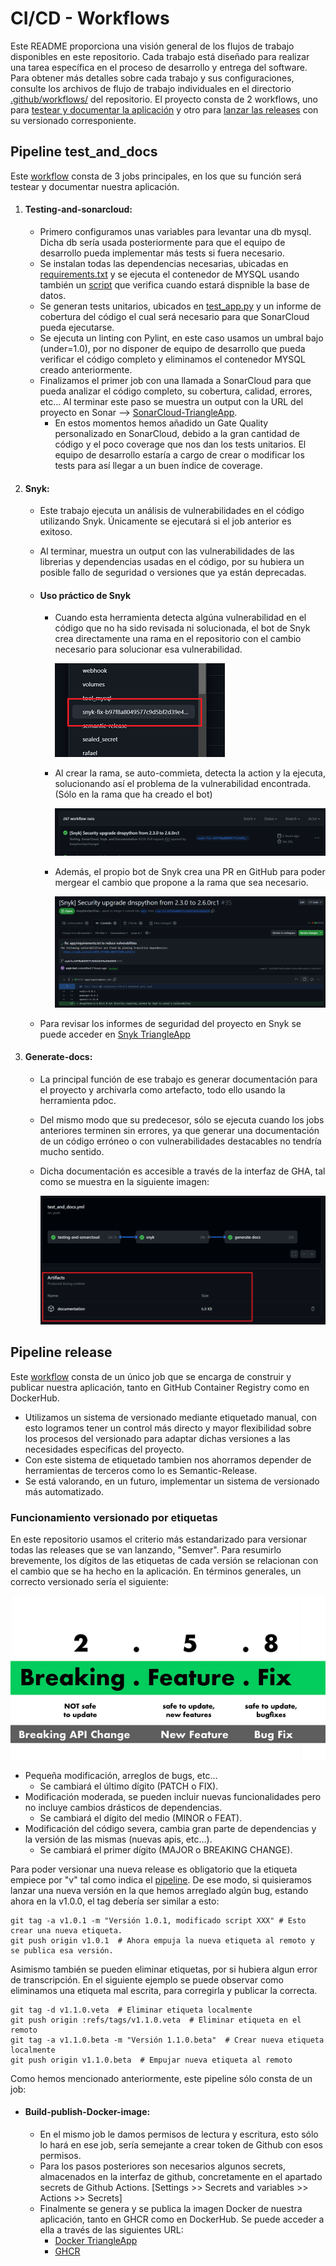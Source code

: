 # CI/CD - Workflows

Este README proporciona una visión general de los flujos de trabajo disponibles en este repositorio. Cada trabajo está diseñado para realizar una tarea específica en el proceso de desarrollo y entrega del software. Para obtener más detalles sobre cada trabajo y sus configuraciones, consulte los archivos de flujo de trabajo individuales en el directorio [.github/workflows/](/.github/workflows/) del repositorio. El proyecto consta de 2 workflows, uno para [testear y documentar la aplicación](#pipeline-test_and_docs) y otro para [lanzar las releases](#pipeline-release) con su versionado corresponiente.

## Pipeline test_and_docs

Este [workflow](/.github/workflows/test_and_docs.yml) consta de 3 jobs principales, en los que su función será testear y documentar nuestra aplicación.

1. #### Testing-and-sonarcloud:
    - Primero configuramos unas variables para levantar una db mysql. Dicha db sería usada posteriormente para que el equipo de desarrollo pueda implementar más tests si fuera necesario.
    - Se instalan todas las dependencias necesarias, ubicadas en [requirements.txt](/app/requirements.txt) y se ejecuta el contenedor de MYSQL usando también un [script](/app/tools/check_mysql_ready.sh) que verifica cuando estará dispnible la base de datos.
    - Se generan tests unitarios, ubicados en [test_app.py](/app/src/tests/test_app.py) y un informe de cobertura del código el cual será necesario para que SonarCloud pueda ejecutarse.
    - Se ejecuta un linting con Pylint, en este caso usamos un umbral bajo (under=1.0), por no disponer de equipo de desarrollo que pueda verificar el código completo y eliminamos el contenedor MYSQL creado anteriormente.
    - Finalizamos el primer job con una llamada a SonarCloud para que pueda analizar el código completo, su cobertura, calidad, errores, etc... Al terminar este paso se muestra un output con la URL del proyecto en Sonar --> [SonarCloud-TriangleApp](https://sonarcloud.io/project/overview?id=KeepDevOpsTriangel_Keep-DevOps-Triangel-app).
        - En estos momentos hemos añadido un Gate Quality personalizado en SonarCloud, debido a la gran cantidad de código y el poco coverage que nos dan los tests unitarios. El equipo de desarrollo estaría a cargo de crear o modificar los tests para así llegar a un buen índice de coverage.

2. #### Snyk:
    - Este trabajo ejecuta un análisis de vulnerabilidades en el código utilizando Snyk. Únicamente se ejecutará si el job anterior es exitoso.
    - Al terminar, muestra un output con las vulnerabilidades de las librerias y dependencias usadas en el código, por su hubiera un posible fallo de seguridad o versiones que ya están deprecadas.
    - #### Uso práctico de Snyk
        - Cuando esta herramienta detecta algúna vulnerabilidad en el código que no ha sido revisada ni solucionada, el bot de Snyk crea directamente una rama en el repositorio con el cambio necesario para solucionar esa vulnerabilidad.

            ![Rama creada automáticamente por Snyk](/doc_images/snyk-fix-branch.png)

        - Al crear la rama, se auto-commieta, detecta la action y la ejecuta, solucionando así el problema de la vulnerabilidad encontrada. (Sólo en la rama que ha creado el bot)

            ![Auto commit Snyk](/doc_images/snyk-action.png)

        - Además, el propio bot de Snyk crea una PR en GitHub para poder mergear el cambio que propone a la rama que sea necesario.

            ![Pull request Snyk](/doc_images/snyk-pr.png)

    - Para revisar los informes de seguridad del proyecto en Snyk se puede acceder en [Snyk TriangleApp](https://app.snyk.io/org/keepdevopstriangel?fromGitHubAuth=true)

3. #### Generate-docs:
    - La principal función de ese trabajo es generar documentación para el proyecto y archivarla como artefacto, todo ello usando la herramienta pdoc.
    -  Del mismo modo que su predecesor, sólo se ejecuta cuando los jobs anteriores terminen sin errores, ya que generar una documentación de un código erróneo o con vulnerabilidades destacables no tendría mucho sentido.
    - Dicha documentación es accesible a través de la interfaz de GHA, tal como se muestra en la siguiente imagen:

        ![Artifact_docs](/doc_images/docs-artifact.png)


## Pipeline release

Este [workflow](/.github/workflows/release.yml) consta de un único job que se encarga de construir y publicar nuestra aplicación, tanto en GitHub Container Registry como en DockerHub.

- Utilizamos un sistema de versionado mediante etiquetado manual, con esto logramos tener un control más directo y mayor flexibilidad sobre los procesos del versionado para adaptar dichas versiones a las necesidades especificas del proyecto.
- Con este sistema de etiquetado tambien nos ahorramos depender de herramientas de terceros como lo es Semantic-Release.
- Se está valorando, en un futuro, implementar un sistema de versionado más automatizado.

### Funcionamiento versionado por etiquetas

En este repositorio usamos el criterio más estandarizado para versionar todas las releases que se van lanzando, "Semver". Para resumirlo brevemente, los dígitos de las etiquetas de cada versión se relacionan con el cambio que se ha hecho en la aplicación.
En términos generales, un correcto versionado sería el siguiente:

![versionado](/doc_images/semver.png)

- Pequeña modificación, arreglos de bugs, etc... 
    - Se cambiará el último dígito (PATCH o FIX).
- Modificación moderada, se pueden incluir nuevas funcionalidades pero no incluye cambios drásticos de dependencias.
    - Se cambiará el dígito del medio (MINOR o FEAT).
- Modificación del código severa, cambia gran parte de dependencias y la versión de las mismas (nuevas apis, etc...).
    - Se cambiará el primer dígito (MAJOR o BREAKING CHANGE).

Para poder versionar una nueva release es obligatorio que la etiqueta empiece por "v" tal como indica el [pipeline](/.github/workflows/release.yml). De ese modo, si quisieramos lanzar una nueva versión en la que hemos arreglado algún bug, estando ahora en la v1.0.0, el tag debería ser similar a esto:

```
git tag -a v1.0.1 -m "Versión 1.0.1, modificado script XXX" # Esto crear una nueva etiqueta.
git push origin v1.0.1  # Ahora empuja la nueva etiqueta al remoto y se publica esa versión.
```

Asimismo también se pueden eliminar etiquetas, por si hubiera algun error de transcripción. En el siguiente ejemplo se puede observar como eliminamos una etiqueta mal escrita, para corregirla y publicar la correcta.

```
git tag -d v1.1.0.veta  # Eliminar etiqueta localmente
git push origin :refs/tags/v1.1.0.veta  # Eliminar etiqueta en el remoto
git tag -a v1.1.0.beta -m "Versión 1.1.0.beta"  # Crear nueva etiqueta localmente
git push origin v1.1.0.beta  # Empujar nueva etiqueta al remoto
```

Como hemos mencionado anteriormente, este pipeline sólo consta de un job:

- #### Build-publish-Docker-image:
    - En el mismo job le damos permisos de lectura y escritura, esto sólo lo hará en ese job, sería semejante a crear token de Github con esos permisos.
    - Para los pasos posteriores son necesarios algunos secrets, almacenados en la interfaz de github, concretamente en el apartado secrets de Github Actions.
    [Settings >> Secrets and variables >> Actions >> Secrets]
    - Finalmente se genera y se publica la imagen Docker de nuestra aplicación, tanto en GHCR como en DockerHub. Se puede acceder a ella a través de las siguientes URL:
        - [Docker TriangleApp](https://hub.docker.com/repository/docker/kctriangle/triangle-bot/general)
        - [GHCR](https://github.com/KeepDevOpsTriangel/Keep-DevOps-Triangel-app/pkgs/container/keep-devops-triangel-app)
